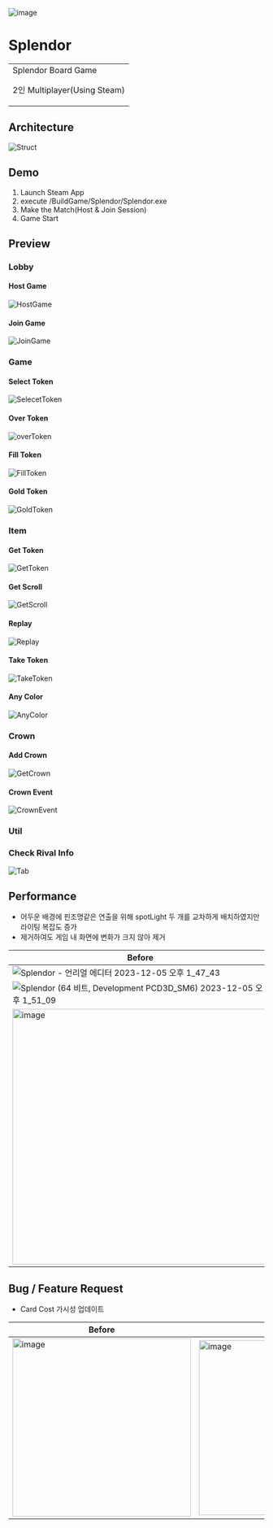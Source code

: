 ![image](https://github.com/minhvvan/Splendor/assets/59609086/b54009a9-3ca6-48ce-b696-ed63af5001db)

# Splendor
<table>
<tr>
<td>
  Splendor Board Game
  
  2인 Multiplayer(Using Steam) 
</td>
</tr>
</table>



## Architecture
![Struct](https://github.com/minhvvan/Splendor/assets/59609086/743e0d95-7c0d-4816-a742-6584930df4bb)




## Demo
1. Launch Steam App
2. execute /BuildGame/Splendor/Splendor.exe
3. Make the Match(Host & Join Session)
4. Game Start




## Preview

### Lobby
#### Host Game
![HostGame](https://github.com/minhvvan/Splendor/assets/59609086/41dc8bec-2bdc-4f7d-8892-f6ffa25eab8b)

#### Join Game
![JoinGame](https://github.com/minhvvan/Splendor/assets/59609086/aa6876ce-d25f-4638-979b-1dd4dc09641c)



### Game
#### Select Token
![SelecetToken](https://github.com/minhvvan/SteamTest/assets/59609086/c28b879d-78fe-42eb-bfb4-1b62844259e5)

#### Over Token
![overToken](https://github.com/minhvvan/SteamTest/assets/59609086/2f211923-b161-4912-a39e-f312d08aed9d)

#### Fill Token
![FillToken](https://github.com/minhvvan/SteamTest/assets/59609086/b476f9b9-2bd3-4c53-8521-457d46be19bb)

#### Gold Token
![GoldToken](https://github.com/minhvvan/SteamTest/assets/59609086/cbc88ce5-f0df-4caf-86c1-852ddf9931ca)



### Item
#### Get Token
![GetToken](https://github.com/minhvvan/SteamTest/assets/59609086/e4fa95c7-18df-4523-afe4-a786798f9f9b)

#### Get Scroll
![GetScroll](https://github.com/minhvvan/SteamTest/assets/59609086/4dddc4a7-3f32-4a90-8c6a-278834abb5f2)

#### Replay
![Replay](https://github.com/minhvvan/SteamTest/assets/59609086/3c965c3f-6272-4571-a50f-e75b4ae28e3d)

#### Take Token
![TakeToken](https://github.com/minhvvan/SteamTest/assets/59609086/ab9bbb98-ef80-4eec-a7fa-882129151a77)

#### Any Color
![AnyColor](https://github.com/minhvvan/SteamTest/assets/59609086/7ab7cc0f-57e8-48e0-b1cb-792998a021d7)



### Crown
#### Add Crown
![GetCrown](https://github.com/minhvvan/SteamTest/assets/59609086/cb16f96c-6e31-428c-a79a-d643db0ba787)

#### Crown Event
![CrownEvent](https://github.com/minhvvan/Splendor/assets/59609086/8435cc53-60d6-4a99-8422-05d932615d9a)



### Util
### Check Rival Info
![Tab](https://github.com/minhvvan/Splendor/assets/59609086/16fb76ea-f208-4c63-9e1b-e2278848adb8)




## Performance

- 어두운 배경에 핀조명같은 연출을 위해 spotLight 두 개를 교차하게 배치하였지만 라이팅 복잡도 증가
- 제거하여도 게임 내 화면에 변화가 크지 않아 제거

| Before        | After         |
| ------------- | ------------- |
| ![Splendor - 언리얼 에디터 2023-12-05 오후 1_47_43](https://github.com/minhvvan/Splendor/assets/59609086/c28a47bf-465a-4b25-a980-f9a07f644910) | ![Splendor - 언리얼 에디터 2023-12-05 오후 1_48_03](https://github.com/minhvvan/Splendor/assets/59609086/8d694dc7-6538-4c54-bef9-6d56ad38081f) |
|  ![Splendor (64 비트, Development PCD3D_SM6)  2023-12-05 오후 1_51_09](https://github.com/minhvvan/Splendor/assets/59609086/8626d445-44ec-4779-9104-720c7e86929f) | ![Splendor (64 비트, Development PCD3D_SM6)  2023-12-05 오후 1_52_12](https://github.com/minhvvan/Splendor/assets/59609086/de0c581d-ce84-465a-bb31-9d962a8c476f)  |
| <img width="503" alt="image" src="https://github.com/minhvvan/Splendor/assets/59609086/581a5734-0f11-459c-9cb1-03a69caffe44"> | <img width="503" alt="image" src="https://github.com/minhvvan/Splendor/assets/59609086/120aad51-7077-4792-8845-9ba349c68e67"> |




## Bug / Feature Request

- Card Cost 가시성 업데이트

| Before        | After         |
| ------------- | ------------- |
|<img width="351" alt="image" src="https://github.com/minhvvan/Splendor/assets/59609086/edb3144c-bf58-4bce-b135-b92fb2a09fda"> | <img width="344" alt="image" src="https://github.com/minhvvan/Splendor/assets/59609086/49ccdb99-3521-481a-9d89-1e2818ebeadc"> |



